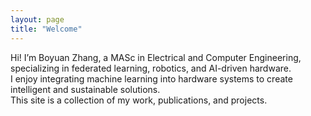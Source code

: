 ```yaml
---
layout: page
title: "Welcome"
---
```


Hi! I’m Boyuan Zhang, a MASc in Electrical and Computer Engineering, specializing in federated learning, robotics, and AI-driven hardware.  
I enjoy integrating machine learning into hardware systems to create intelligent and sustainable solutions.  
This site is a collection of my work, publications, and projects.
